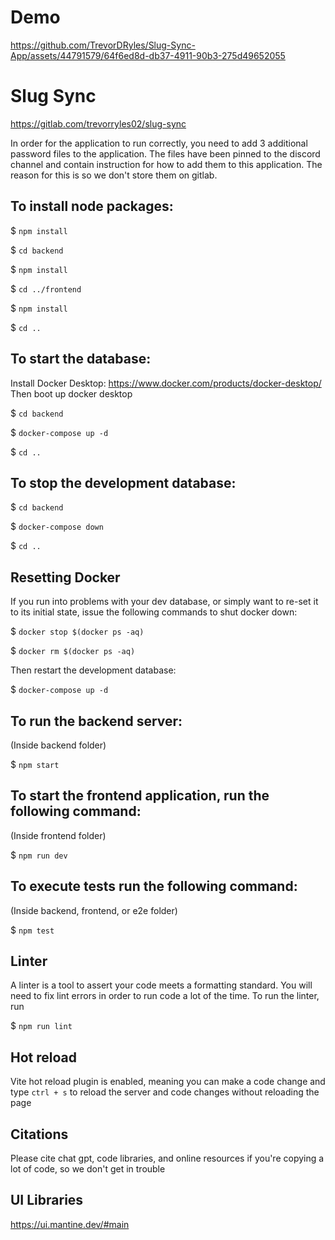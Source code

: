 # Demo
https://github.com/TrevorDRyles/Slug-Sync-App/assets/44791579/64f6ed8d-db37-4911-90b3-275d49652055



# Slug Sync

https://gitlab.com/trevorryles02/slug-sync

In order for the application to run correctly, you need to add 3 additional password files to the application. The files have been pinned to the discord channel and contain instruction for how to add them to this application. The reason for this is so we don't store them on gitlab.

## To install node packages:

$ `npm install`

$ `cd backend`

$ `npm install`

$ `cd ../frontend`

$ `npm install`

$ `cd ..`

## To start the database:

Install Docker Desktop:
https://www.docker.com/products/docker-desktop/
Then boot up docker desktop

 $ `cd backend`

 $ `docker-compose up -d`

 $ `cd ..`

## To stop the development database:

$ `cd backend`

$ `docker-compose down`

$ `cd ..`

## Resetting Docker

If you run into problems with your dev database, or simply want to re-set it to its initial state, issue the following
commands to shut docker down:

$ `docker stop $(docker ps -aq)`

$ `docker rm $(docker ps -aq)`

Then restart the development database:

$ `docker-compose up -d`

## To run the backend server:
(Inside backend folder)

  $ `npm start`

## To start the frontend application, run the following command:
(Inside frontend folder)

  $ `npm run dev`

## To execute tests run the following command:
(Inside backend, frontend, or e2e folder)

  $ `npm test`

## Linter
A linter is a tool to assert your code meets a formatting standard. You will need to fix lint errors in order to run code a lot of the time.
To run the linter, run

$ `npm run lint`

## Hot reload
Vite hot reload plugin is enabled, meaning you can make a code change and type 
`ctrl + s` to reload the server and code changes without reloading the page

## Citations
Please cite chat gpt, code libraries, and online resources if you're copying a lot of code, so we don't get in trouble

## UI Libraries
https://ui.mantine.dev/#main
